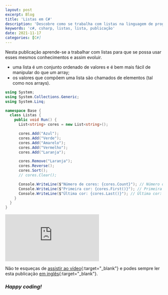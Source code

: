 ```yaml
---
layout: post
excerpt: Blog
title: 'Listas em C#'
description: 'Descobre como se trabalha com listas na linguagem de programação C#. Obtém respostas às tuas dúvidas com a teoria e os exemplos apresentados.'
keywords: 'c#, csharp, listas, lista, publicação'
date: 2021-11-17
categories: [C#]
---
```


Nesta publicação aprende-se a trabalhar com listas para que se possa usar esses mesmos conhecimentos e assim evoluir.

- uma lista é um conjunto ordenado de valores e é bem mais fácil de manipular do que um array;
- os valores que compõem uma lista são chamados de elementos (tal como nos arrays).

```csharp
using System;
using System.Collections.Generic;
using System.Linq;

namespace Base {
  class Listas {
    public void Run() {
      List<string> cores = new List<string>();

      cores.Add("Azul");
      cores.Add("Verde");
      cores.Add("Amarelo");
      cores.Add("Vermelho");
      cores.Add("Laranja");

      cores.Remove("Laranja");
      cores.Reverse();
      cores.Sort();
      // cores.Clear();

      Console.WriteLine($"Número de cores: {cores.Count}"); // Número de cores: 4
      Console.WriteLine($"Primeira cor: {cores.First()}"); // Primeira cor: Amarelo
      Console.WriteLine($"Última cor: {cores.Last()}"); // Última cor: Vermelho
    }
  }
}
```

<div class="video-container">
  <iframe src="https://www.youtube.com/embed/Eov-gcwg9zc" frameborder="0" allowfullscreen></iframe>
</div>

Não te esqueças de [assistir ao vídeo](https://youtu.be/Eov-gcwg9zc){:target="\_blank"} e podes sempre ler esta publicação [em inglês](https://nelsonsilvadev.com/blog/lists-in-csharp/){:target="\_blank"}.

### _Happy coding!_
